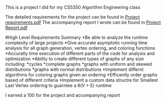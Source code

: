 This is a project I did for my CS5350 Algorithm Engineering class

The detailed requirements for the project can be found in [Project requirements.pdf](Project_requirements.pdf)
The accompanying report I wrote can be found in [Project Report.pdf](Project-Report.pdf)

#High Level Requirements Summary
*Be able to analyze the runtime complexity of large projects
*Give accurate asymptotic running time analysis for all graph generation, vertex ordering, and coloring functions
*Accuratly time execution of different parts of the code for analysis and optimization
*Ability to create different types of graphs of any size including:
  *cycles
  *complete graphs
  *graphs with uniform and skewed distributions
  *graphs with normal distributions
*Implement differnt algorithms for coloring graphs given an ordering
*Efficently order graphs based of different criteria
*Implement a custom data structre for Smallest Last Vertex ordering to guarntee a θ(V + E) runtime

I earned a 100 for the project and accompanying report
